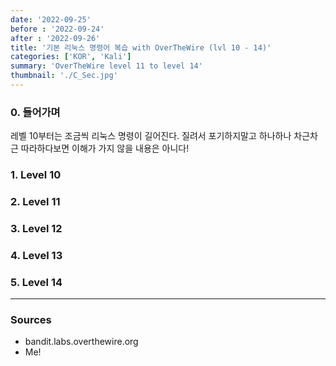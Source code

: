 ```yaml
---
date: '2022-09-25'
before : '2022-09-24'
after : '2022-09-26'
title: '기본 리눅스 명령어 복습 with OverTheWire (lvl 10 - 14)'
categories: ['KOR', 'Kali']
summary: 'OverTheWire level 11 to level 14'
thumbnail: './C_Sec.jpg'
---
```


### 0. 들어가며

레벨 10부터는 조금씩 리눅스 명령이 길어진다. 질려서 포기하지말고 하나하나 차근차근 따라하다보면 이해가 가지 않을 내용은 아니다!

### 1. Level 10

### 2. Level 11

### 3. Level 12

### 4. Level 13

### 5. Level 14

---

### Sources

- bandit.labs.overthewire.org
- Me!

